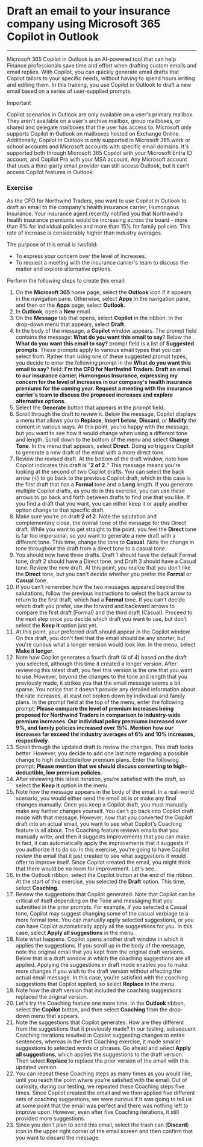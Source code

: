 # Draft an email to your insurance company using Microsoft 365 Copilot in Outlook
---
Microsoft 365 Copilot in Outlook is an AI-powered tool that can help Finance professionals save time and effort when drafting custom emails and email replies. With Copilot, you can quickly generate email drafts that Copilot tailors to your specific needs, without having to spend hours writing and editing them. In this training, you use Copilot in Outlook to draft a new email based on a series of user-supplied prompts.

> [!IMPORTANT]
>  Copilot scenarios in Outlook are only available on a user's primary mailbox. They aren't available on a user's archive mailbox, group mailboxes, or shared and delegate mailboxes that the user has access to. Microsoft only supports Copilot in Outlook on mailboxes hosted on Exchange Online. Additionally, Copilot in Outlook is only supported in Microsoft 365 work or school accounts and Microsoft accounts with specific email domains. It's supported both through Microsoft 365 Copilot with your Microsoft Entra ID account, and Copilot Pro with your MSA account. Any Microsoft account that uses a third-party email provider can still access Outlook, but it can't access Copilot features in Outlook.

### Exercise

As the CFO for Northwind Traders, you want to use Copilot in Outlook to draft an email to the company's health insurance carrier, Humongous Insurance. Your insurance agent recently notified you that Northwind's health insurance premiums would be increasing across the board - more than 9% for individual policies and more than 15% for family policies. This rate of increase is considerably higher than industry averages.

The purpose of this email is twofold:

- To express your concern over the level of increases.
- To request a meeting with the insurance carrier's team to discuss the matter and explore alternative options.

Perform the following steps to create this email:

1. On the **Microsoft 365** home page, select the **Outlook** icon if it appears in the navigation pane. Otherwise, select **Apps** in the navigation pane, and then on the **Apps** page, select **Outlook**. 
1. In **Outlook**, open a **New** email.
1. On the **Message** tab that opens, select **Copilot** in the ribbon. In the drop-down menu that appears, select **Draft**.
1. In the body of the message, a **Copilot** window appears. The prompt field contains the message: **What do you want this email to say**? Below the **What do you want this email to say?** prompt field is a list of **Suggested prompts**. These prompts apply to various email types that you can select from. Rather than using one of these suggested prompt types, you decide to enter the following prompt in the **What do you want this email to say**? field: **I'm the CFO for Northwind Traders. Draft an email to our insurance carrier, Humongous Insurance, expressing my concern for the level of increases in our company's health insurance premiums for the coming year. Request a meeting with the insurance carrier's team to discuss the proposed increases and explore alternative options.**
1. Select the **Generate** button that appears in the prompt field.
1. Scroll through the draft to review it. Below the message, Copilot displays a menu that allows you to **Replace**, **Insert below**, **Discard**, or **Modify** the content in various ways. At this point, you're happy with the message, but you want to see how it would change when using a different tone and length. Scroll down to the bottom of the menu and select **Change Tone**. In the menu that appears, select **Direct**. Doing so triggers Copilot to generate a new draft of the email with a more direct tone.
1. Review the revised draft. At the bottom of the draft window, note how Copilot indicates this draft is "**2 of 2.**" This message means you're looking at the second of two Copilot drafts. You can select the back arrow (<) to go back to the previous Copilot draft, which in this case is the first draft that has a **Formal** tone and a **Long** length. If you generate multiple Copilot drafts, as you do in this exercise, you can use these arrows to go back and forth between drafts to find one that you like. If you find a draft that you want, you can either keep it or apply another option change to that specific draft.
1. Make sure you're on draft **2 of 2**. Note the salutation and complementary close, the overall tone of the message for this Direct draft. While you want to get straight to the point, you feel the **Direct** tone is far too impersonal, so you want to generate a new draft with a different tone. This time, change the tone to **Casual**. Note the change in tone throughout the draft from a direct tone to a casual tone. 
1. You should now have three drafts. Draft 1 should have the default Formal tone, draft 2 should have a Direct tone, and Draft 3 should have a Casual tone. Review the new draft. At this point, you realize that you don't like the **Direct** tone, but you can't decide whether you prefer the **Formal** or **Casual** tone.
1. If you can't remember how the two messages appeared beyond the salutations, follow the previous instructions to select the back arrow to return to the first draft, which had a **Formal** tone. If you can't decide which draft you prefer, use the forward and backward arrows to compare the first draft (Formal) and the third draft (Casual). Proceed to the next step once you decide which draft you want to use, but don’t select the **Keep it** option just yet.
1. At this point, your preferred draft should appear in the Copilot window. On this draft, you don't feel that the email should be any shorter, but you're curious what a longer version would look like. In the menu, select **Make it longer**.
1. Note how Copilot generates a fourth draft (4 of 4) based on the draft you selected, although this time it created a longer version. After reviewing this latest draft, you feel this version is the one that you want to use. However, beyond the changes to the tone and length that you previously made, it strikes you that the email message seems a bit sparse. You notice that it doesn't provide any detailed information about the rate increases, at least not broken down by individual and family plans. In the prompt field at the top of the menu, enter the following prompt: **Please compare the level of premium increases being proposed for Northwind Traders in comparison to industry-wide premium increases. Our individual policy premiums increased over 9%, and family policies increased over 15%. Mention how our increases far exceed the industry averages of 6% and 10% increases, respectively**.
1. Scroll through the updated draft to review the changes. This draft looks better. However, you decide to add one last note regarding a possible change to high deductible/low premium plans. Enter the following prompt: **Please mention that we should discuss converting to high-deductible, low premium policies**.
1. After reviewing this latest iteration, you're satisfied with the draft, so select the **Keep it** option in the menu.
1. Note how the message appears in the body of the email. In a real-world scenario, you would either send the email as is or make any final changes manually. Once you keep a Copilot draft, you must manually make any further changes yourself. You can't go back into Copilot draft mode with that message. However, now that you converted the Copilot draft into an actual email, you want to see what Copilot's Coaching feature is all about. The Coaching feature reviews emails that you manually write, and then it suggests improvements that you can make. In fact, it can automatically apply the improvements that it suggests if you authorize it to do so. In this exercise, you're going to have Copilot review the email that it just created to see what suggestions it would offer to improve itself. Since Copilot created the email, you might think that there would be no room for improvement. Let's see.
1. In the Outlook ribbon, select the Copilot button at the end of the ribbon. At the start of this exercise, you selected the **Draft** option. This time, select **Coaching**.
1. Review the suggestions that Copilot generated. Note that Copilot can be critical of itself depending on the Tone and messaging that you submitted in the prior prompts. For example, if you selected a Casual tone, Copilot may suggest changing some of the casual verbiage to a more formal tone. You can manually apply selected suggestions, or you can have Copilot automatically apply all the suggestions for you. In this case, select **Apply all suggestions** in the menu. 
1. Note what happens. Copilot opens another draft window in which it applies the suggestions. If you scroll up in the body of the message, note the original email that you kept from the original draft versions. Below that is a draft window in which the coaching suggestions are all applied. Applying the suggestions in draft mode enables you to make more changes if you wish to the draft version without affecting the actual email message. In this case, you're satisfied with the coaching suggestions that Copilot applied, so select **Replace** in the menu.
1. Note how the draft version that included the coaching suggestions replaced the original version.  
1. Let's try the Coaching feature one more time. In the **Outlook** ribbon, select the **Copilot** button, and then select **Coaching** from the drop-down menu that appears.
1. Note the suggestions that Copilot generates. How are they different from the suggestions that it previously made? In our testing, subsequent Coaching iterations resulted in Copilot suggesting changes to entire sentences, whereas in the first Coaching exercise, it made smaller suggestions to selected words or phrases. Go ahead and select **Apply all suggestions**, which applies the suggestions to the draft version. Then select **Replace** to replace the prior version of the email with this updated version. 
1. You can repeat these Coaching steps as many times as you would like, until you reach the point where you're satisfied with the email. Out of curiosity, during our testing, we repeated these Coaching steps five times. Since Copilot created the email and we then applied five different sets of coaching suggestions, we were curious if it was going to tell us at some point that the email was perfect and there was nothing left to improve upon. However, even after five Coaching iterations, it still provided more suggestions. 
1. Since you don't plan to send this email, select the trash can (**Discard**) icon in the upper right corner of the email screen and then confirm that you want to discard the message.
